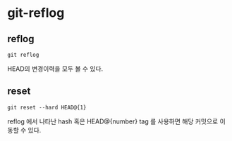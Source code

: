 # git-reflog

## reflog

```
git reflog
```

HEAD의 변경이력을 모두 볼 수 있다.

## reset

```
git reset --hard HEAD@{1}
```

reflog 에서 나타난 hash 혹은 HEAD@{number} tag 를 사용하면 해당 커밋으로 이동할 수 있다.